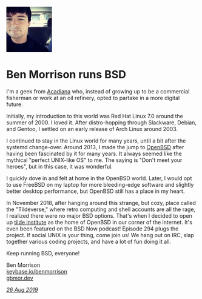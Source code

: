 <p><a href="/" alt="avatar" title="home page"><img src="benmorrison.jpeg" class="w3"></a></p>

# Ben Morrison runs BSD

I'm a geek from [Acadiana](https://en.wikipedia.org/wiki/Acadiana) who,
instead of growing up to be a commercial fisherman or work at an oil
refinery, opted to partake in a more digital future.

Initially, my introduction to this world was Red Hat Linux 7.0 around
the summer of 2000. I loved it. After distro-hopping through Slackware,
Debian, and Gentoo, I settled on an early release of Arch Linux around
2003.

I continued to stay in the Linux world for many years, until a bit after
the systemd change-over. Around 2013, I made the jump to [OpenBSD] after
having been fascinated by it for many years. It always seemed like the
mythical "perfect UNIX-like OS" to me. The saying is "Don't meet your
heroes", but in this case, it was wonderful.

I quickly dove in and felt at home in the OpenBSD world. Later, I would
opt to use FreeBSD on my laptop for more bleeding-edge software and
slightly better desktop performance, but OpenBSD still has a place in my
heart.

In November 2018, after hanging around this strange, but cozy, place
called the "Tildeverse," where retro computing and shell accounts are
all the rage, I realized there were no major BSD options. That's when I
decided to open up [tilde institute](https://tilde.institute) as the
home of OpenBSD in our corner of the internet. It's even been featured
on the BSD Now podcast! Episode 294 plugs the project. If social UNIX is
your thing, come join us! We hang out on IRC, slap together various
coding projects, and have a lot of fun doing it all.

Keep running BSD, everyone!

Ben Morrison<br>
[keybase.io/benmorrison](https://keybase.io/benmorrison)<br>
[gbmor.dev](https://gbmor.dev)

_[26 Aug 2019](/raw/people/benmorrison.md)_

[FreeBSD]: https://www.freebsd.org/
[OpenBSD]: https://www.openbsd.org/
